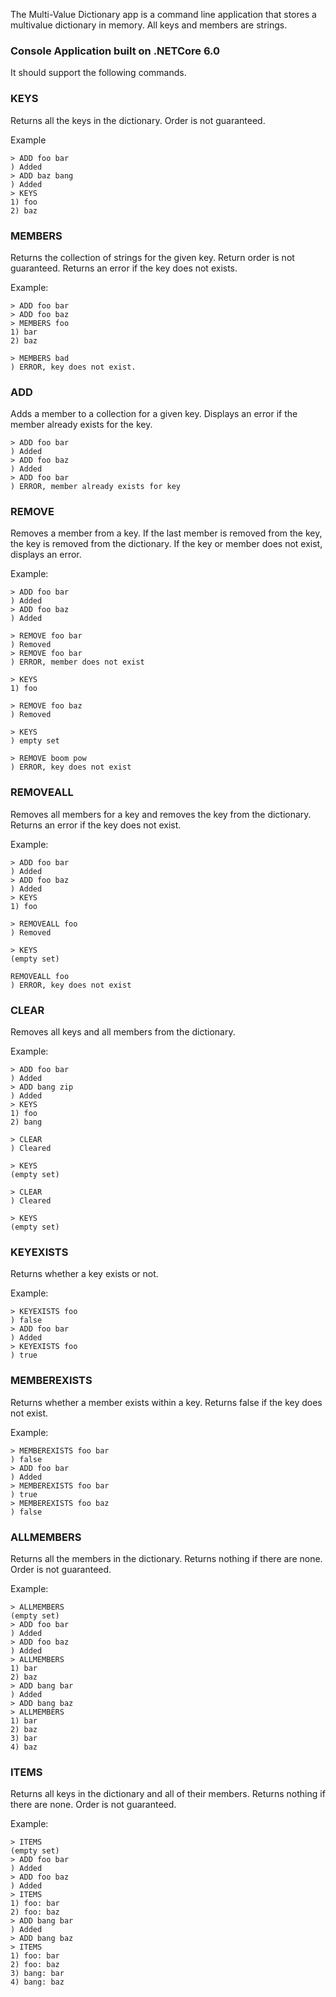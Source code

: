 The Multi-Value Dictionary app is a command line application that stores a multivalue dictionary in memory.  All keys and members are strings.

### Console Application built on .NETCore 6.0
It should support the following commands.

### KEYS
Returns all the keys in the dictionary.  Order is not guaranteed.

Example
```
> ADD foo bar
) Added
> ADD baz bang
) Added
> KEYS
1) foo
2) baz
```

### MEMBERS
Returns the collection of strings for the given key.  Return order is not guaranteed.  Returns an error if the key does not exists.

Example:
```
> ADD foo bar
> ADD foo baz
> MEMBERS foo
1) bar
2) baz

> MEMBERS bad
) ERROR, key does not exist.
```

### ADD
Adds a member to a collection for a given key. Displays an error if the member already exists for the key.

```
> ADD foo bar
) Added
> ADD foo baz
) Added
> ADD foo bar
) ERROR, member already exists for key
```

### REMOVE
Removes a member from a key.  If the last member is removed from the key, the key is removed from the dictionary. If the key or member does not exist, displays an error.

Example:
```
> ADD foo bar
) Added
> ADD foo baz
) Added

> REMOVE foo bar
) Removed
> REMOVE foo bar
) ERROR, member does not exist

> KEYS
1) foo

> REMOVE foo baz
) Removed

> KEYS
) empty set

> REMOVE boom pow
) ERROR, key does not exist
```

### REMOVEALL
Removes all members for a key and removes the key from the dictionary. Returns an error if the key does not exist.

Example:
```
> ADD foo bar
) Added
> ADD foo baz
) Added
> KEYS
1) foo

> REMOVEALL foo
) Removed

> KEYS
(empty set)

REMOVEALL foo
) ERROR, key does not exist

```

### CLEAR
Removes all keys and all members from the dictionary.

Example:
```
> ADD foo bar
) Added
> ADD bang zip
) Added
> KEYS
1) foo
2) bang

> CLEAR
) Cleared

> KEYS
(empty set)

> CLEAR
) Cleared

> KEYS
(empty set)

```

### KEYEXISTS
Returns whether a key exists or not.

Example:
```
> KEYEXISTS foo
) false
> ADD foo bar
) Added
> KEYEXISTS foo
) true
```

### MEMBEREXISTS
Returns whether a member exists within a key.  Returns false if the key does not exist.

Example:
```
> MEMBEREXISTS foo bar
) false
> ADD foo bar
) Added
> MEMBEREXISTS foo bar
) true
> MEMBEREXISTS foo baz
) false
```

### ALLMEMBERS
Returns all the members in the dictionary.  Returns nothing if there are none. Order is not guaranteed.

Example:
```
> ALLMEMBERS
(empty set)
> ADD foo bar
) Added
> ADD foo baz
) Added
> ALLMEMBERS
1) bar
2) baz
> ADD bang bar
) Added
> ADD bang baz
> ALLMEMBERS
1) bar
2) baz
3) bar
4) baz
```

### ITEMS
Returns all keys in the dictionary and all of their members.  Returns nothing if there are none.  Order is not guaranteed.

Example:
```
> ITEMS
(empty set)
> ADD foo bar
) Added
> ADD foo baz
) Added
> ITEMS
1) foo: bar
2) foo: baz
> ADD bang bar
) Added
> ADD bang baz
> ITEMS
1) foo: bar
2) foo: baz
3) bang: bar
4) bang: baz
```